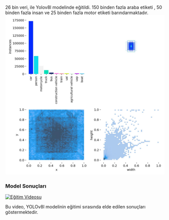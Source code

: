26 bin veri, ile Yolov8l modelinde eğitildi. 150 binden fazla araba etiketi , 50 binden fazla insan ve 25 binden fazla motor etiketi barındarmaktadır.
![Veriler](https://github.com/Ugurhandasdemir/YOLOv8_Vehicle_Detection/blob/main/labels.jpg)

### Model Sonuçları
[![Eğitim Videosu](https://img.youtube.com/vi/rUq1ZLTppGM/0.jpg)](https://www.youtube.com/watch?v=rUq1ZLTppGM)

Bu video, YOLOv8l modelinin eğitimi sırasında elde edilen sonuçları göstermektedir.
